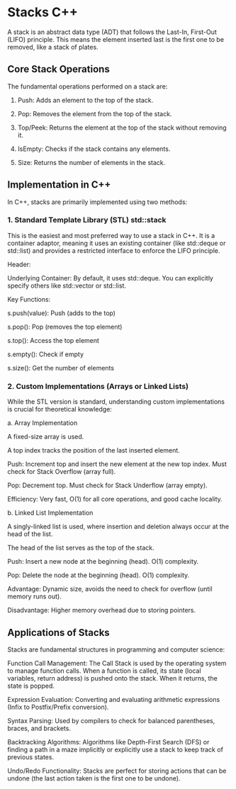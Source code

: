 # Stacks C++

A stack is an abstract data type (ADT) that follows the Last-In, First-Out (LIFO) principle. This means the element inserted last is the first one to be removed, like a stack of plates.

## Core Stack Operations
The fundamental operations performed on a stack are:

1. Push: Adds an element to the top of the stack.

2. Pop: Removes the element from the top of the stack.

3. Top/Peek: Returns the element at the top of the stack without removing it.

4. IsEmpty: Checks if the stack contains any elements.

5. Size: Returns the number of elements in the stack.

## Implementation in C++
In C++, stacks are primarily implemented using two methods:

### 1. Standard Template Library (STL) std::stack
This is the easiest and most preferred way to use a stack in C++. It is a container adaptor, meaning it uses an existing container (like std::deque or std::list) and provides a restricted interface to enforce the LIFO principle.

Header: <stack>

Underlying Container: By default, it uses std::deque. You can explicitly specify others like std::vector or std::list.

Key Functions:

s.push(value): Push (adds to the top)

s.pop(): Pop (removes the top element)

s.top(): Access the top element

s.empty(): Check if empty

s.size(): Get the number of elements

### 2. Custom Implementations (Arrays or Linked Lists)
While the STL version is standard, understanding custom implementations is crucial for theoretical knowledge:

a. Array Implementation<br>

A fixed-size array is used.

A top index tracks the position of the last inserted element.

Push: Increment top and insert the new element at the new top index. Must check for Stack Overflow (array full).

Pop: Decrement top. Must check for Stack Underflow (array empty).

Efficiency: Very fast, O(1) for all core operations, and good cache locality.

b. Linked List Implementation<br>

A singly-linked list is used, where insertion and deletion always occur at the head of the list.

The head of the list serves as the top of the stack.

Push: Insert a new node at the beginning (head). O(1) complexity.

Pop: Delete the node at the beginning (head). O(1) complexity.

Advantage: Dynamic size, avoids the need to check for overflow (until memory runs out).

Disadvantage: Higher memory overhead due to storing pointers.

## Applications of Stacks
Stacks are fundamental structures in programming and computer science:

Function Call Management: The Call Stack is used by the operating system to manage function calls. When a function is called, its state (local variables, return address) is pushed onto the stack. When it returns, the state is popped.

Expression Evaluation: Converting and evaluating arithmetic expressions (Infix to Postfix/Prefix conversion).

Syntax Parsing: Used by compilers to check for balanced parentheses, braces, and brackets.

Backtracking Algorithms: Algorithms like Depth-First Search (DFS) or finding a path in a maze implicitly or explicitly use a stack to keep track of previous states.

Undo/Redo Functionality: Stacks are perfect for storing actions that can be undone (the last action taken is the first one to be undone).
